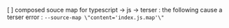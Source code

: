 [ ] composed souce map for typescript -> js -> terser : the following cause a terser error : `--source-map \"content='index.js.map'\"`